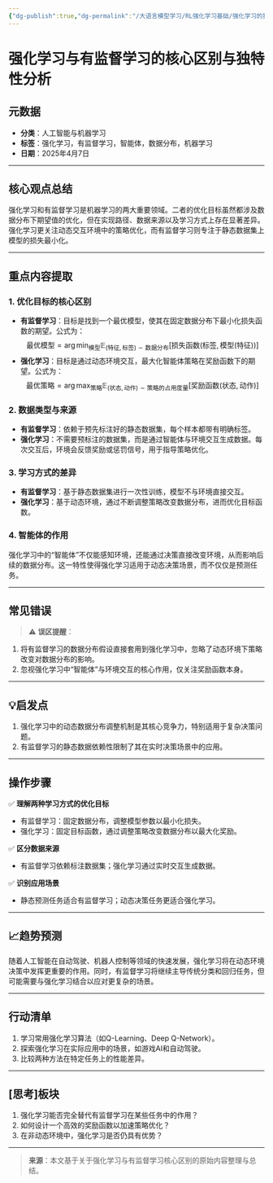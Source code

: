 ```yaml
---
{"dg-publish":true,"dg-permalink":"/大语言模型学习/RL强化学习基础/强化学习的独特性","dg-home":false,"dg-description":"在此输入笔记的描述","dg-hide":false,"dg-hide-title":false,"dg-show-backlinks":true,"dg-show-local-graph":true,"dg-show-inline-title":true,"dg-pinned":false,"dg-passphrase":"在此输入访问密码","dg-enable-mathjax":false,"dg-enable-mermaid":false,"dg-enable-uml":false,"dg-note-icon":0,"dg-enable-dataview":false,"tags":["NLP"],"permalink":"/大语言模型学习/RL强化学习基础/强化学习的独特性/","dgShowBacklinks":true,"dgShowLocalGraph":true,"dgShowInlineTitle":true,"dgPassFrontmatter":true,"noteIcon":0,"created":"2025-04-11T13:13:55.975+08:00","updated":"2025-04-12T12:52:04.011+08:00"}
---
```




# 强化学习与有监督学习的核心区别与独特性分析

## 元数据
- **分类**：人工智能与机器学习
- **标签**：强化学习，有监督学习，智能体，数据分布，机器学习
- **日期**：2025年4月7日

---


## 核心观点总结
强化学习和有监督学习是机器学习的两大重要领域。二者的优化目标虽然都涉及数据分布下期望值的优化，但在实现路径、数据来源以及学习方式上存在显著差异。强化学习更关注动态交互环境中的策略优化，而有监督学习则专注于静态数据集上模型的损失最小化。

---


## 重点内容提取

### 1. **优化目标的核心区别**
- **有监督学习**：目标是找到一个最优模型，使其在固定数据分布下最小化损失函数的期望。公式为：
  $$
  \text{最优模型} = \arg\min_{\text{模型}} \mathbb{E}_{(\text{特征}, \text{标签}) \sim \text{数据分布}}[\text{损失函数}(\text{标签}, \text{模型}(\text{特征}))]
  $$
- **强化学习**：目标是通过动态环境交互，最大化智能体策略在奖励函数下的期望。公式为：
  $$
  \text{最优策略} = \arg\max_{\text{策略}} \mathbb{E}_{(\text{状态}, \text{动作}) \sim \text{策略的占用度量}}[\text{奖励函数}(\text{状态}, \text{动作})]
  $$


### 2. **数据类型与来源**
- **有监督学习**：依赖于预先标注好的静态数据集，每个样本都带有明确标签。
- **强化学习**：不需要预标注的数据集，而是通过智能体与环境交互生成数据。每次交互后，环境会反馈奖励或惩罚信号，用于指导策略优化。


### 3. **学习方式的差异**
- **有监督学习**：基于静态数据集进行一次性训练，模型不与环境直接交互。
- **强化学习**：基于动态环境，通过不断调整策略改变数据分布，进而优化目标函数。


### 4. **智能体的作用**
强化学习中的“智能体”不仅能感知环境，还能通过决策直接改变环境，从而影响后续的数据分布。这一特性使得强化学习适用于动态决策场景，而不仅仅是预测任务。

---


## 常见错误
> ⚠ **误区提醒**：  
1. 将有监督学习的数据分布假设直接套用到强化学习中，忽略了动态环境下策略改变对数据分布的影响。  
2. 忽视强化学习中“智能体”与环境交互的核心作用，仅关注奖励函数本身。

---


## 💡启发点
1. 强化学习中的动态数据分布调整机制是其核心竞争力，特别适用于复杂决策问题。
2. 有监督学习的静态数据依赖性限制了其在实时决策场景中的应用。

---


## 操作步骤
✅ **理解两种学习方式的优化目标**  
- 有监督学习：固定数据分布，调整模型参数以最小化损失。  
- 强化学习：固定目标函数，通过调整策略改变数据分布以最大化奖励。

✅ **区分数据来源**  
- 有监督学习依赖标注数据集；强化学习通过实时交互生成数据。

✅ **识别应用场景**  
- 静态预测任务适合有监督学习；动态决策任务更适合强化学习。

---


## 📈趋势预测
随着人工智能在自动驾驶、机器人控制等领域的快速发展，强化学习将在动态环境决策中发挥更重要的作用。同时，有监督学习将继续主导传统分类和回归任务，但可能需要与强化学习结合以应对更复杂的场景。

---


## 行动清单
1. 学习常用强化学习算法（如Q-Learning、Deep Q-Network）。
2. 探索强化学习在实际应用中的场景，如游戏AI和自动驾驶。
3. 比较两种方法在特定任务上的性能差异。

---


## [思考]板块
1. 强化学习能否完全替代有监督学习在某些任务中的作用？  
2. 如何设计一个高效的奖励函数以加速策略优化？  
3. 在非动态环境中，强化学习是否仍具有优势？

---

> **来源**：本文基于关于强化学习与有监督学习核心区别的原始内容整理与总结。
